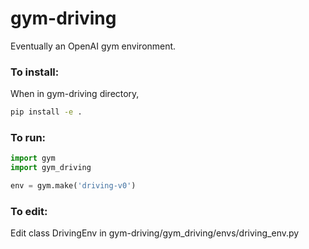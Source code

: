 # gym-driving
Eventually an OpenAI gym environment. 

### To install: 

When in gym-driving directory, 
```bash
pip install -e . 
```

### To run: 

```python
import gym 
import gym_driving

env = gym.make('driving-v0')
```

### To edit: 

Edit class DrivingEnv in gym-driving/gym_driving/envs/driving_env.py
